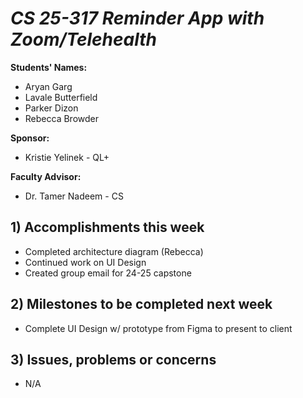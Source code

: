 # *CS 25-317 Reminder App with Zoom/Telehealth*

**Students' Names:**
- Aryan Garg
- Lavale Butterfield
- Parker Dizon
- Rebecca Browder

**Sponsor:**
- Kristie Yelinek - QL+

**Faculty Advisor:**
- Dr. Tamer Nadeem - CS

## 1) Accomplishments this week ##
   - Completed architecture diagram (Rebecca)
   - Continued work on UI Design
   - Created group email for 24-25 capstone

## 2) Milestones to be completed next week ##
   - Complete UI Design w/ prototype from Figma to present to client

## 3) Issues, problems or concerns ##
   - N/A